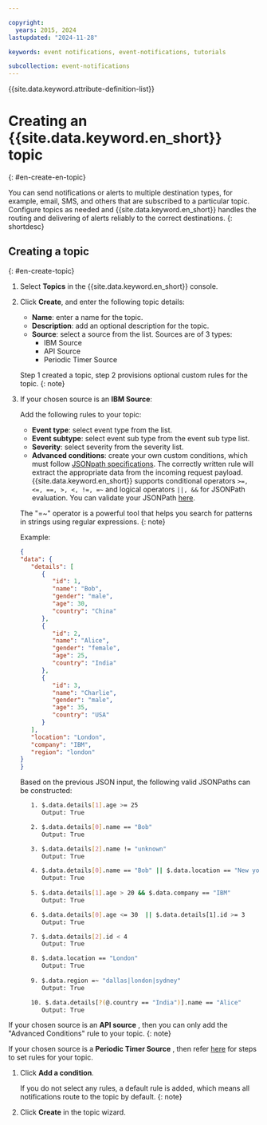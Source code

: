```yaml
---

copyright:
  years: 2015, 2024
lastupdated: "2024-11-28"

keywords: event notifications, event-notifications, tutorials

subcollection: event-notifications
---
```


{{site.data.keyword.attribute-definition-list}}

# Creating an {{site.data.keyword.en_short}} topic
{: #en-create-en-topic}

You can send notifications or alerts to multiple destination types, for example, email, SMS, and others that are subscribed to a particular topic. Configure topics as needed and {{site.data.keyword.en_short}} handles the routing and delivering of alerts reliably to the correct destinations.
{: shortdesc}

## Creating a topic
{: #en-create-topic}

1. Select **Topics** in the {{site.data.keyword.en_short}} console.

1. Click **Create**, and enter the following topic details:
   - **Name**: enter a name for the topic.
   - **Description**: add an optional description for the topic.
   - **Source**: select a source from the list. Sources are of 3 types: 
      - IBM Source
      - API Source
      - Periodic Timer Source

    Step 1 created a topic, step 2 provisions optional custom rules for the topic.
    {: note}

1. If your chosen source is an **IBM Source**: 

   Add the following rules to your topic:

      - **Event type**: select event type from the list.
      - **Event subtype**: select event sub type from the event sub type list.
      - **Severity**: select severity from the severity list.
      - **Advanced conditions**: create your own custom conditions, which must follow [JSONpath specifications](https://goessner.net/articles/JsonPath/). The correctly written rule will extract the appropriate data from the incoming request payload. {{site.data.keyword.en_short}} supports conditional operators `>=, <=, ==, >, <, !=, =~` and logical operators `||, &&` for JSONPath evaluation. You can validate your JSONPath [here](https://jsonpath.com/).

      The "=~" operator is a powerful tool that helps you search for patterns in strings using regular expressions.
      {: note}

      Example:

      ```JSON
      {
      "data": {
         "details": [
            {
               "id": 1,
               "name": "Bob",
               "gender": "male",
               "age": 30,
               "country": "China"
            },
            {
               "id": 2,
               "name": "Alice",
               "gender": "female",
               "age": 25,
               "country": "India"
            },
            {
               "id": 3,
               "name": "Charlie",
               "gender": "male",
               "age": 35,
               "country": "USA"
            }
         ],
         "location": "London",
         "company": "IBM",
         "region": "london"
      }
      }
   ```

      Based on the previous JSON input, the following valid JSONPaths can be constructed:

      ```bash
         1. $.data.details[1].age >= 25
            Output: True

         2. $.data.details[0].name == "Bob"
            Output: True

         3. $.data.details[2].name != "unknown"
            Output: True

         4. $.data.details[0].name == "Bob" || $.data.location == "New york"
            Output: True
            
         5. $.data.details[1].age > 20 && $.data.company == "IBM"
            Output: True

         6. $.data.details[0].age <= 30  || $.data.details[1].id >= 3
            Output: True

         7. $.data.details[2].id < 4
            Output: True

         8. $.data.location == "London"
            Output: True
         
         9. $.data.region =~ "dallas|london|sydney"
            Output: True 

         10. $.data.details[?(@.country == "India")].name == "Alice"
            Output: True 
      ```
      

If your chosen source is an **API source** , then you can only add the "Advanced Conditions" rule to your topic.
   {: note}

   If your chosen source is a **Periodic Timer Source** , then refer [here](/docs/event-notifications?topic=event-notifications-en-periodic-timer) for steps to set rules for your topic. 


1. Click **Add a condition**.

    If you do not select any rules, a default rule is added, which means all notifications route to the topic by default.
    {: note}

1. Click **Create** in the topic wizard.
